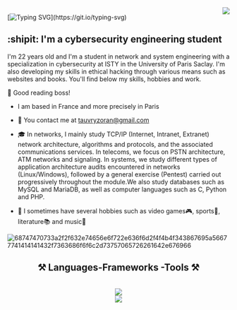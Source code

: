 <img align="right" src="https://visitor-badge.laobi.icu/badge?page_id=z3dxian6.z3dxian6&left_color=red&right_color=green)" />

[![Typing SVG](https://readme-typing-svg.demolab.com?font=Fira+Code&pause=1000&color=F722C8&random=false&width=435&lines=What's+up+I'm+Zoran+-+aka+z3dx!)](https://git.io/typing-svg)  

:shipit: I'm a cybersecurity engineering student  
-----------

I'm 22 years old and I'm a student in network and system engineering with a specialization in cybersecurity at ISTY in the University of Paris Saclay. 
I'm also developing my skills in ethical hacking through various means such as websites and books. You'll find below my skills, hobbies and work.

:trident: Good reading boss!                                                     
* I am based in France and more precisely in Paris
* :e-mail: You contact me at [tauvryzoran@gmail.com](mailto:tauvryzoran@gmail.com)
* :mortar_board: In networks, I mainly study TCP/IP (Internet, Intranet, Extranet) network architecture, algorithms and protocols, and the associated communications services. In telecoms, we focus on PSTN architecture, ATM networks and signaling. In systems, we study different types of application architecture audits encountered in networks (Linux/Windows), followed by a general exercise (Pentest) carried out progressively throughout the module.We also study databases such as MySQL and MariaDB, as well as computer languages such as C, Python and PHP.

* :brain: I sometimes have several hobbies such as video games:video_game:, sports:rugby_football:, literature:books: and music:musical_keyboard:

![68747470733a2f2f632e74656e6f722e636f6d2f4f4b4f343867695a56677741414141432f7363686f6f6c2d73757065726261642e676966](https://github.com/z3dxian6/z3dxian6/assets/88077762/7f5c7128-c95e-482e-bc44-32b9fb10c4ab)


<h2 align="center"> ⚒️ Languages-Frameworks -Tools ⚒️ </h2>
<br/>
<div align="center">
  <a href="https://skillicons.dev">
    <img src="https://skillicons.dev/icons?i=java,kotlin,nodejs,figma&theme=light)](https://skillicons.dev" /><br>
    <img src="https://skillicons.dev/icons?i=git,kubernetes,docker,c,vim" /><br>
  </a>
</div>
